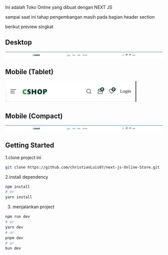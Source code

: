 Ini adalah Toko Online yang dibuat dengan NEXT JS

sampai saat ini tahap pengembangan masih pada bagian header section

berikut preview singkat <br />
## Desktop
![Desktop Preview](./preview/2.png)

## Mobile (Tablet)
![Mobile Preview - 2](./preview/3.png)

## Mobile (Compact)
![Mobile Preview - 3](./preview/2.png)

## Getting Started

1.clone project ini
```bash 
git clone https://github.com/christianLuis07/next-js-Online-Store.git
```
2.install dependency
```bash
npm install
# or
yarn install
```
3. menjalankan project 
```bash
npm run dev
# or
yarn dev
# or
pnpm dev
# or
bun dev
```

